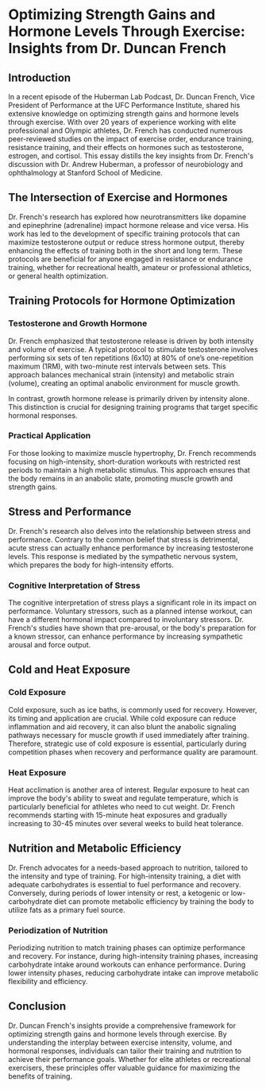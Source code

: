 # Optimizing Strength Gains and Hormone Levels Through Exercise: Insights from Dr. Duncan French

## Introduction

In a recent episode of the Huberman Lab Podcast, Dr. Duncan French, Vice President of Performance at the UFC Performance Institute, shared his extensive knowledge on optimizing strength gains and hormone levels through exercise. With over 20 years of experience working with elite professional and Olympic athletes, Dr. French has conducted numerous peer-reviewed studies on the impact of exercise order, endurance training, resistance training, and their effects on hormones such as testosterone, estrogen, and cortisol. This essay distills the key insights from Dr. French's discussion with Dr. Andrew Huberman, a professor of neurobiology and ophthalmology at Stanford School of Medicine.

## The Intersection of Exercise and Hormones

Dr. French's research has explored how neurotransmitters like dopamine and epinephrine (adrenaline) impact hormone release and vice versa. His work has led to the development of specific training protocols that can maximize testosterone output or reduce stress hormone output, thereby enhancing the effects of training both in the short and long term. These protocols are beneficial for anyone engaged in resistance or endurance training, whether for recreational health, amateur or professional athletics, or general health optimization.

## Training Protocols for Hormone Optimization

### Testosterone and Growth Hormone

Dr. French emphasized that testosterone release is driven by both intensity and volume of exercise. A typical protocol to stimulate testosterone involves performing six sets of ten repetitions (6x10) at 80% of one’s one-repetition maximum (1RM), with two-minute rest intervals between sets. This approach balances mechanical strain (intensity) and metabolic strain (volume), creating an optimal anabolic environment for muscle growth.

In contrast, growth hormone release is primarily driven by intensity alone. This distinction is crucial for designing training programs that target specific hormonal responses.

### Practical Application

For those looking to maximize muscle hypertrophy, Dr. French recommends focusing on high-intensity, short-duration workouts with restricted rest periods to maintain a high metabolic stimulus. This approach ensures that the body remains in an anabolic state, promoting muscle growth and strength gains.

## Stress and Performance

Dr. French's research also delves into the relationship between stress and performance. Contrary to the common belief that stress is detrimental, acute stress can actually enhance performance by increasing testosterone levels. This response is mediated by the sympathetic nervous system, which prepares the body for high-intensity efforts.

### Cognitive Interpretation of Stress

The cognitive interpretation of stress plays a significant role in its impact on performance. Voluntary stressors, such as a planned intense workout, can have a different hormonal impact compared to involuntary stressors. Dr. French's studies have shown that pre-arousal, or the body's preparation for a known stressor, can enhance performance by increasing sympathetic arousal and force output.

## Cold and Heat Exposure

### Cold Exposure

Cold exposure, such as ice baths, is commonly used for recovery. However, its timing and application are crucial. While cold exposure can reduce inflammation and aid recovery, it can also blunt the anabolic signaling pathways necessary for muscle growth if used immediately after training. Therefore, strategic use of cold exposure is essential, particularly during competition phases when recovery and performance quality are paramount.

### Heat Exposure

Heat acclimation is another area of interest. Regular exposure to heat can improve the body's ability to sweat and regulate temperature, which is particularly beneficial for athletes who need to cut weight. Dr. French recommends starting with 15-minute heat exposures and gradually increasing to 30-45 minutes over several weeks to build heat tolerance.

## Nutrition and Metabolic Efficiency

Dr. French advocates for a needs-based approach to nutrition, tailored to the intensity and type of training. For high-intensity training, a diet with adequate carbohydrates is essential to fuel performance and recovery. Conversely, during periods of lower intensity or rest, a ketogenic or low-carbohydrate diet can promote metabolic efficiency by training the body to utilize fats as a primary fuel source.

### Periodization of Nutrition

Periodizing nutrition to match training phases can optimize performance and recovery. For instance, during high-intensity training phases, increasing carbohydrate intake around workouts can enhance performance. During lower intensity phases, reducing carbohydrate intake can improve metabolic flexibility and efficiency.

## Conclusion

Dr. Duncan French's insights provide a comprehensive framework for optimizing strength gains and hormone levels through exercise. By understanding the interplay between exercise intensity, volume, and hormonal responses, individuals can tailor their training and nutrition to achieve their performance goals. Whether for elite athletes or recreational exercisers, these principles offer valuable guidance for maximizing the benefits of training.